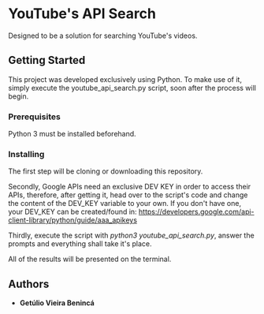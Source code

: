 # YouTube's API Search 

Designed to be a solution for searching YouTube's videos.

## Getting Started

This project was developed exclusively using Python. To make use of it, simply execute the youtube_api_search.py script, soon after the process will begin.

### Prerequisites

Python 3 must be installed beforehand.

### Installing

The first step will be cloning or downloading this repository.

Secondly, Google APIs need an exclusive DEV KEY in order to access their APIs, therefore, after getting it, head over to the script's code and change the content of the DEV_KEY variable to your own.
If you don't have one, your DEV_KEY can be created/found in: https://developers.google.com/api-client-library/python/guide/aaa_apikeys

Thirdly, execute the script with *python3 youtube_api_search.py*, answer the prompts and everything shall take it's place.

All of the results will be presented on the terminal.

## Authors

* **Getúlio Vieira Benincá**

